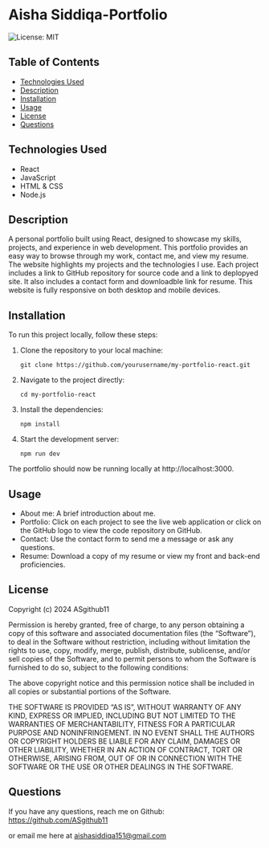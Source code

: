# Aisha Siddiqa-Portfolio

![License: MIT](https://img.shields.io/badge/License-MIT-blue)

## Table of Contents

- [Technologies Used](#technologies-used)
- [Description](#description)
- [Installation](#installation)
- [Usage](#usage)
- [License](#license)
- [Questions](#questions)

## Technologies Used

- React
- JavaScript
- HTML & CSS
- Node.js

## Description

A personal portfolio built using React, designed to showcase my skills, projects, and experience in web development. This portfolio provides an easy way to browse through my work, contact me, and view my resume. The website highlights my projects and the technologies I use. Each project includes a link to GitHub repository for source code and a link to deplopyed site. It also includes a contact form and downloadble link for resume. This website is fully responsive on both desktop and mobile devices.

## Installation

To run this project locally, follow these steps:

1. Clone the repository to your local machine:

    ```
    git clone https://github.com/yourusername/my-portfolio-react.git
    ```

2. Navigate to the project directly:

    ```
    cd my-portfolio-react
    ```

3. Install the dependencies:

    ```
    npm install
    ```

4. Start the development server:

    ```
    npm run dev
    ```

The portfolio should now be running locally at http://localhost:3000.

## Usage

- About me: A brief introduction about me.
- Portfolio: Click on each project to see the live web application or click on the GitHub logo to view the code repository on GitHub.
- Contact: Use the contact form to send me a message or ask any questions.
- Resume: Download a copy of my resume or view my front and back-end proficiencies.

## License

Copyright (c) 2024 ASgithub11

Permission is hereby granted, free of charge, to any person obtaining a copy of this software and associated documentation files (the “Software”), to deal in the Software without restriction, including without limitation the rights to use, copy, modify, merge, publish, distribute, sublicense, and/or sell copies of the Software, and to permit persons to whom the Software is furnished to do so, subject to the following conditions:

The above copyright notice and this permission notice shall be included in all copies or substantial portions of the Software.

THE SOFTWARE IS PROVIDED “AS IS”, WITHOUT WARRANTY OF ANY KIND, EXPRESS OR IMPLIED, INCLUDING BUT NOT LIMITED TO THE WARRANTIES OF MERCHANTABILITY, FITNESS FOR A PARTICULAR PURPOSE AND NONINFRINGEMENT. IN NO EVENT SHALL THE AUTHORS OR COPYRIGHT HOLDERS BE LIABLE FOR ANY CLAIM, DAMAGES OR OTHER LIABILITY, WHETHER IN AN ACTION OF CONTRACT, TORT OR OTHERWISE, ARISING FROM, OUT OF OR IN CONNECTION WITH THE SOFTWARE OR THE USE OR OTHER DEALINGS IN THE SOFTWARE.

## Questions

If you have any questions, reach me on Github: https://github.com/ASgithub11

or email me here at aishasiddiqa151@gmail.com